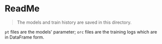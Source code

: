 # ReadMe

> The models and train history are saved in this directory.

`pt` files are the models' parameter;
`orc` files are the training logs which are in DataFrame form.